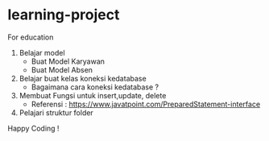 # learning-project
For education

1. Belajar model
    - Buat Model Karyawan 
    - Buat Model Absen
2. Belajar buat kelas koneksi kedatabase
    - Bagaimana cara koneksi kedatabase ?
3. Membuat Fungsi untuk insert,update, delete
    - Referensi : https://www.javatpoint.com/PreparedStatement-interface
4. Pelajari struktur folder

Happy Coding !
